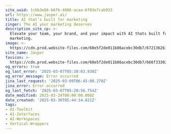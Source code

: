 ```yaml
---
site_uuid: 1c6b3e86-b6fb-4086-acaa-6f03e7cab933
url: https://www.jasper.ai/
title: AI that’s built for marketing
zinger: The AI your marketing deserves
description_site_cp: >-
  Elevate your team, your brand, and your impact with AI thats built for
  marketing.
image: >-
  https://cdn.prod.website-files.com/60e5f2de011b86acebc30db7/6721362b1fb2e6a2ef070051_Opengraph%20Image%20-%20Main.png
site_name: Jasper
favicon: >-
  https://cdn.prod.website-files.com/60e5f2de011b86acebc30db7/666f33302a54fab58083c231_Favicon.png
og_errors: true
og_last_error: '2025-03-07T05:38:03.930Z'
og_error_message: Error occurred
jina_last_request: '2025-03-09T06:45:08.270Z'
jina_error: Error occurred
og_last_fetch: '2025-03-07T05:20:56.754Z'
date_modified: 2025-03-24T00:00:00.000Z
date_created: '2025-03-30T05:44:14.821Z'
tags:
- AI-Toolkit
- AI-Interfaces
- AI-Workspaces
- Vertical-Wrappers
---
```


























